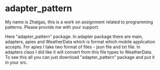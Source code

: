 # adapter_pattern

My name is Zhalgas, this is a work on assignment related to programming patterns. Please provide me with your support.

Here "adapter_pattern" package. In adapter package there are main, adapters, apies and WeatherData which is format which mobile application accepts.
For apies I take two format of files - json file and txt file. In adapters class I did like it will convert from this file types to WeatherData.
To see this all you can just download "adapter_pattern" package and put it in your src.
